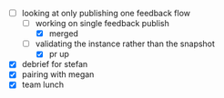 * [ ] looking at only publishing one feedback flow
  * [ ] working on single feedback publish
    * [x] merged
  * [ ] validating the instance rather than the snapshot
    * [x] pr up
* [x] debrief for stefan
* [x] pairing with megan
* [x] team lunch
